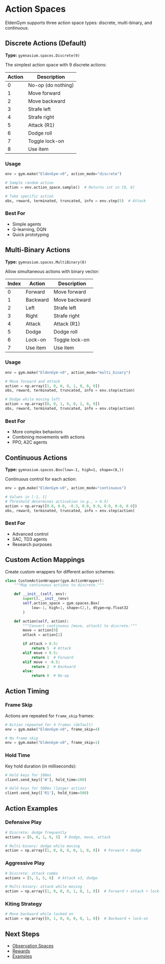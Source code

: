 # Action Spaces

EldenGym supports three action space types: discrete, multi-binary, and continuous.

## Discrete Actions (Default)

**Type:** `gymnasium.spaces.Discrete(9)`

The simplest action space with 9 discrete actions:

| Action | Description |
|--------|-------------|
| 0 | No-op (do nothing) |
| 1 | Move forward |
| 2 | Move backward |
| 3 | Strafe left |
| 4 | Strafe right |
| 5 | Attack (R1) |
| 6 | Dodge roll |
| 7 | Toggle lock-on |
| 8 | Use item |

### Usage

```python
env = gym.make("EldenGym-v0", action_mode="discrete")

# Sample random action
action = env.action_space.sample()  # Returns int in [0, 8]

# Take specific action
obs, reward, terminated, truncated, info = env.step(5)  # Attack
```

### Best For
- Simple agents
- Q-learning, DQN
- Quick prototyping

## Multi-Binary Actions

**Type:** `gymnasium.spaces.MultiBinary(8)`

Allow simultaneous actions with binary vector:

| Index | Action | Description |
|-------|--------|-------------|
| 0 | Forward | Move forward |
| 1 | Backward | Move backward |
| 2 | Left | Strafe left |
| 3 | Right | Strafe right |
| 4 | Attack | Attack (R1) |
| 5 | Dodge | Dodge roll |
| 6 | Lock-on | Toggle lock-on |
| 7 | Use item | Use item |

### Usage

```python
env = gym.make("EldenGym-v0", action_mode="multi_binary")

# Move forward and attack
action = np.array([1, 0, 0, 0, 1, 0, 0, 0])
obs, reward, terminated, truncated, info = env.step(action)

# Dodge while moving left
action = np.array([0, 0, 1, 0, 0, 1, 0, 0])
obs, reward, terminated, truncated, info = env.step(action)
```

### Best For
- More complex behaviors
- Combining movements with actions
- PPO, A2C agents

## Continuous Actions

**Type:** `gymnasium.spaces.Box(low=-1, high=1, shape=(8,))`

Continuous control for each action:

```python
env = gym.make("EldenGym-v0", action_mode="continuous")

# Values in [-1, 1]
# Threshold determines activation (e.g., > 0.5)
action = np.array([0.8, 0.0, -0.3, 0.0, 0.9, 0.0, 0.0, 0.0])
obs, reward, terminated, truncated, info = env.step(action)
```

### Best For
- Advanced control
- SAC, TD3 agents
- Research purposes

## Custom Action Mappings

Create custom wrappers for different action schemes:

```python
class CustomActionWrapper(gym.ActionWrapper):
    """Map continuous actions to discrete."""

    def __init__(self, env):
        super().__init__(env)
        self.action_space = gym.spaces.Box(
            low=-1, high=1, shape=(2,), dtype=np.float32
        )

    def action(self, action):
        """Convert continuous [move, attack] to discrete."""
        move = action[0]
        attack = action[1]

        if attack > 0.5:
            return 5  # Attack
        elif move > 0.5:
            return 1  # Forward
        elif move < -0.5:
            return 2  # Backward
        else:
            return 0  # No-op
```

## Action Timing

### Frame Skip

Actions are repeated for `frame_skip` frames:

```python
# Action repeated for 4 frames (default)
env = gym.make("EldenGym-v0", frame_skip=4)

# No frame skip
env = gym.make("EldenGym-v0", frame_skip=1)
```

### Hold Time

Key hold duration (in milliseconds):

```python
# Hold keys for 100ms
client.send_key(['W'], hold_time=100)

# Hold keys for 500ms (longer action)
client.send_key(['R1'], hold_time=500)
```

## Action Examples

### Defensive Play

```python
# Discrete: dodge frequently
actions = [6, 6, 1, 6, 5]  # Dodge, move, attack

# Multi-binary: dodge while moving
action = np.array([1, 0, 0, 0, 0, 1, 0, 0])  # Forward + dodge
```

### Aggressive Play

```python
# Discrete: attack combo
actions = [5, 5, 5, 6]  # Attack x3, dodge

# Multi-binary: attack while moving
action = np.array([1, 0, 0, 0, 1, 0, 1, 0])  # Forward + attack + lock-on
```

### Kiting Strategy

```python
# Move backward while locked on
action = np.array([0, 1, 0, 0, 0, 0, 1, 0])  # Backward + lock-on
```

## Next Steps

- [Observation Spaces](observation-spaces.md)
- [Rewards](rewards.md)
- [Examples](../examples/random_policy.ipynb)
